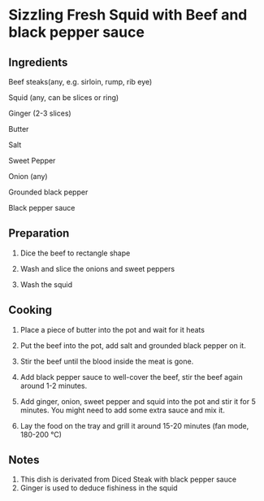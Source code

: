 # Sizzling Fresh Squid with Beef and black pepper sauce

## Ingredients

Beef steaks(any, e.g. sirloin, rump, rib eye)

Squid (any, can be slices or ring)

Ginger (2-3 slices)

Butter

Salt

Sweet Pepper

Onion (any)

Grounded black pepper

Black pepper sauce

## Preparation

1. Dice the beef to rectangle shape

2. Wash and slice the onions and sweet peppers

3. Wash the squid

## Cooking

1. Place a piece of butter into the pot and wait for it heats

2. Put the beef into the pot, add salt and grounded black pepper on it.

3. Stir the beef until the blood inside the meat is gone.

4. Add black pepper sauce to well-cover the beef, stir the beef again around 1-2 minutes.

5. Add ginger, onion, sweet pepper and squid into the pot and stir it for 5 minutes. You might need to add some extra sauce and mix it.

6. Lay the food on the tray and grill it around 15-20 minutes (fan mode, 180-200 °C)

## Notes

1. This dish is derivated from Diced Steak with black pepper sauce
2. Ginger is used to deduce fishiness in the squid